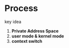 # Process

key idea

1. **Private Address Space**
2. **user mode & kernel mode**
3. **context switch**
